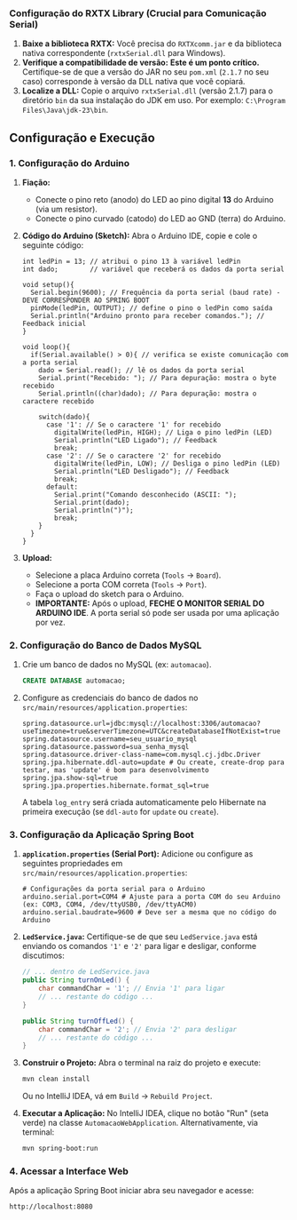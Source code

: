 ### Configuração do RXTX Library (Crucial para Comunicação Serial)

1.  **Baixe a biblioteca RXTX:** Você precisa do `RXTXcomm.jar` e da biblioteca nativa correspondente (`rxtxSerial.dll` para Windows).
2.  **Verifique a compatibilidade de versão:** **Este é um ponto crítico.** Certifique-se de que a versão do JAR no seu `pom.xml` (`2.1.7` no seu caso) corresponde à versão da DLL nativa que você copiará.
3.  **Localize a DLL:** Copie o arquivo `rxtxSerial.dll` (versão 2.1.7) para o diretório `bin` da sua instalação do JDK em uso. Por exemplo: `C:\Program Files\Java\jdk-23\bin`.

## Configuração e Execução

### 1. Configuração do Arduino

1.  **Fiação:**
    * Conecte o pino reto (anodo) do LED ao pino digital **13** do Arduino (via um resistor).
    * Conecte o pino curvado (catodo) do LED ao GND (terra) do Arduino.

2.  **Código do Arduino (Sketch):**
    Abra o Arduino IDE, copie e cole o seguinte código:

    ```arduino
    int ledPin = 13; // atribui o pino 13 à variável ledPin
    int dado;        // variável que receberá os dados da porta serial

    void setup(){
      Serial.begin(9600); // Frequência da porta serial (baud rate) - DEVE CORRESPONDER AO SPRING BOOT
      pinMode(ledPin, OUTPUT); // define o pino o ledPin como saída
      Serial.println("Arduino pronto para receber comandos."); // Feedback inicial
    }

    void loop(){
      if(Serial.available() > 0){ // verifica se existe comunicação com a porta serial
        dado = Serial.read(); // lê os dados da porta serial
        Serial.print("Recebido: "); // Para depuração: mostra o byte recebido
        Serial.println((char)dado); // Para depuração: mostra o caractere recebido

        switch(dado){
          case '1': // Se o caractere '1' for recebido
            digitalWrite(ledPin, HIGH); // Liga o pino ledPin (LED)
            Serial.println("LED Ligado"); // Feedback
            break;
          case '2': // Se o caractere '2' for recebido
            digitalWrite(ledPin, LOW); // Desliga o pino ledPin (LED)
            Serial.println("LED Desligado"); // Feedback
            break;
          default:
            Serial.print("Comando desconhecido (ASCII: ");
            Serial.print(dado);
            Serial.println(")");
            break;
        }
      }
    }
    ```
3.  **Upload:**
    * Selecione a placa Arduino correta (`Tools` -> `Board`).
    * Selecione a porta COM correta (`Tools` -> `Port`).
    * Faça o upload do sketch para o Arduino.
    * **IMPORTANTE:** Após o upload, **FECHE O MONITOR SERIAL DO ARDUINO IDE**. A porta serial só pode ser usada por uma aplicação por vez.

### 2. Configuração do Banco de Dados MySQL

1.  Crie um banco de dados no MySQL (ex: `automacao`).
    ```sql
    CREATE DATABASE automacao;
    ```
2.  Configure as credenciais do banco de dados no `src/main/resources/application.properties`:

    ```properties
    spring.datasource.url=jdbc:mysql://localhost:3306/automacao?useTimezone=true&serverTimezone=UTC&createDatabaseIfNotExist=true
    spring.datasource.username=seu_usuario_mysql
    spring.datasource.password=sua_senha_mysql
    spring.datasource.driver-class-name=com.mysql.cj.jdbc.Driver
    spring.jpa.hibernate.ddl-auto=update # Ou create, create-drop para testar, mas 'update' é bom para desenvolvimento
    spring.jpa.show-sql=true
    spring.jpa.properties.hibernate.format_sql=true
    ```

    A tabela `log_entry` será criada automaticamente pelo Hibernate na primeira execução (se `ddl-auto` for `update` ou `create`).

### 3. Configuração da Aplicação Spring Boot

1.  **`application.properties` (Serial Port):**
    Adicione ou configure as seguintes propriedades em `src/main/resources/application.properties`:

    ```properties
    # Configurações da porta serial para o Arduino
    arduino.serial.port=COM4 # Ajuste para a porta COM do seu Arduino (ex: COM3, COM4, /dev/ttyUSB0, /dev/ttyACM0)
    arduino.serial.baudrate=9600 # Deve ser a mesma que no código do Arduino
    ```
2.  **`LedService.java`:**
    Certifique-se de que seu `LedService.java` está enviando os comandos `'1'` e `'2'` para ligar e desligar, conforme discutimos:

    ```java
    // ... dentro de LedService.java
    public String turnOnLed() {
        char commandChar = '1'; // Envia '1' para ligar
        // ... restante do código ...
    }

    public String turnOffLed() {
        char commandChar = '2'; // Envia '2' para desligar
        // ... restante do código ...
    }
    ```
3.  **Construir o Projeto:**
    Abra o terminal na raiz do projeto e execute:
    ```bash
    mvn clean install
    ```
    Ou no IntelliJ IDEA, vá em `Build` -> `Rebuild Project`.

4.  **Executar a Aplicação:**
    No IntelliJ IDEA, clique no botão "Run" (seta verde) na classe `AutomacaoWebApplication`.
    Alternativamente, via terminal:
    ```bash
    mvn spring-boot:run
    ```

### 4. Acessar a Interface Web

Após a aplicação Spring Boot iniciar abra seu navegador e acesse:

`http://localhost:8080`
